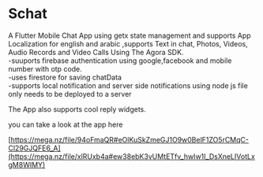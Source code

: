 # Schat

A Flutter Mobile Chat App using getx state management and supports App Localization for english and arabic ,supports Text in chat, Photos, Videos, Audio Records and Video Calls Using The Agora SDK.                                                        
-suuports firebase authentication using google,facebook and mobile number with otp code.                            
-uses firestore for saving chatData                                                      
-supports local notification and server side notifications using node js file only needs to be deployed to a server

The App also supports cool reply widgets. 

you can take a look at the app here  

[https://mega.nz/file/94oFmaQR#eOlKuSkZmeGJ1O9w0BelF1ZO5rCMqC-Cl29GJQFE6_A](https://mega.nz/file/xlRUxb4a#ew38ebK3vUMtETfv_hwIw1I_DsXneLIVotLxgM8WIMY)

